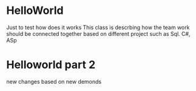 # HelloWorld
Just to test how does it works
This class is descrbing how the team work should be connected together
based on different project such as Sql. C#, ASp
# Helloworld part 2 
new changes based on new demonds
